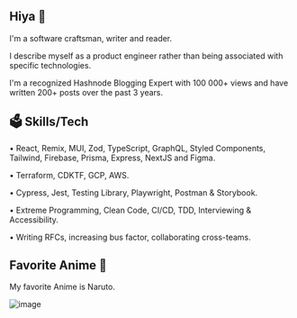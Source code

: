 ## Hiya 👋

I'm a software craftsman, writer and reader.

I describe myself as a product engineer rather than being associated with specific technologies.

I'm a recognized Hashnode Blogging Expert with 100 000+ views and have written 200+ posts over the past 3 years.

## 🗳️ Skills/Tech

• React, Remix, MUI, Zod, TypeScript, GraphQL, Styled Components, Tailwind, Firebase, Prisma, Express, NextJS and Figma.

• Terraform, CDKTF, GCP, AWS.

• Cypress, Jest, Testing Library, Playwright, Postman & Storybook.

• Extreme Programming, Clean Code, CI/CD, TDD, Interviewing & Accessibility.

• Writing RFCs, increasing bus factor, collaborating cross-teams.

## Favorite Anime 🙈

My favorite Anime is Naruto.

![image](https://github.com/tigerabrodi/tigerabrodi/assets/49603590/260f2176-67b3-4934-8cd2-3b8c19904e7f)
